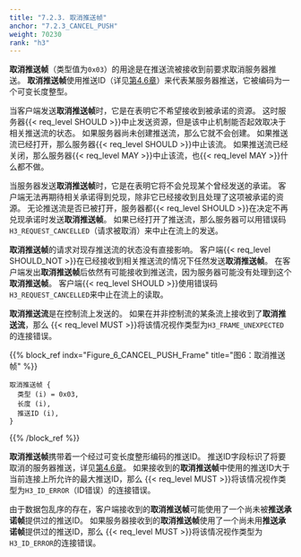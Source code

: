 ```yaml
---
title: "7.2.3. 取消推送帧"
anchor: "7.2.3_CANCEL_PUSH"
weight: 70230
rank: "h3"
---
```


**取消推送帧**（类型值为`0x03`）的用途是在推送流被接收到前要求取消服务器推送。
**取消推送帧**使用推送ID（详见[第4.6章]()）来代表某服务器推送，它被编码为一个可变长度整型。

当客户端发送**取消推送帧**时，它是在表明它不希望接收到被承诺的资源。
这时服务器{{< req_level SHOULD >}}中止发送资源，但是该中止机制能否起效取决于相关推送流的状态。
如果服务器尚未创建推送流，那么它就不会创建。
如果推送流已经打开，那么服务器{{< req_level SHOULD >}}中止该流。
如果推送流已经关闭，那么服务器{{< req_level MAY >}}中止该流，也{{< req_level MAY >}}什么都不做。

当服务器发送**取消推送帧**时，它是在表明它将不会兑现某个曾经发送的承诺。
客户端无法再期待相关承诺得到兑现，除非它已经接收到且处理了这项被承诺的资源。
无论推送流是否已被打开，服务器都{{< req_level SHOULD >}}在决定不再兑现承诺时发送**取消推送帧**。
如果已经打开了推送流，那么服务器可以用错误码`H3_REQUEST_CANCELLED`（请求被取消）来中止在流上的发送。

**取消推送帧**的请求对现存推送流的状态没有直接影响。
客户端{{< req_level SHOULD_NOT >}}在已经接收到相关推送流的情况下任然发送**取消推送帧**。
在客户端发出**取消推送帧**后依然有可能接收到推送流，因为服务器可能没有处理到这个**取消推送帧**。
客户端{{< req_level SHOULD >}}使用错误码`H3_REQUEST_CANCELLED`来中止在流上的读取。

**取消推送流**是在控制流上发送的。
如果在并非控制流的某条流上接收到了**取消推送流**，那么 {{< req_level MUST >}}将该情况视作类型为`H3_FRAME_UNEXPECTED`的连接错误。

{{% block_ref
indx="Figure_6_CANCEL_PUSH_Frame"
title="图6：取消推送帧" %}}

```
取消推送帧 {
  类型 (i) = 0x03,
  长度 (i),
  推送ID (i),
}
```

{{% /block_ref %}}

**取消推送帧**携带着一个经过可变长度整形编码的推送ID。
推送ID字段标识了将要取消的服务器推送，详见[第4.6章]()。
如果接收到的**取消推送帧**中使用的推送ID大于当前连接上所允许的最大推送ID，那么 {{< req_level MUST >}}将该情况视作类型为`H3_ID_ERROR`（ID错误）的连接错误。

由于数据包乱序的存在，客户端接收到的**取消推送帧**可能使用了一个尚未被**推送承诺帧**提供过的推送ID。
如果服务器接收到的**取消推送帧**使用了一个尚未用**推送承诺帧**提供过的推送ID，那么 {{< req_level MUST >}}将该情况视作类型为`H3_ID_ERROR`的连接错误。
